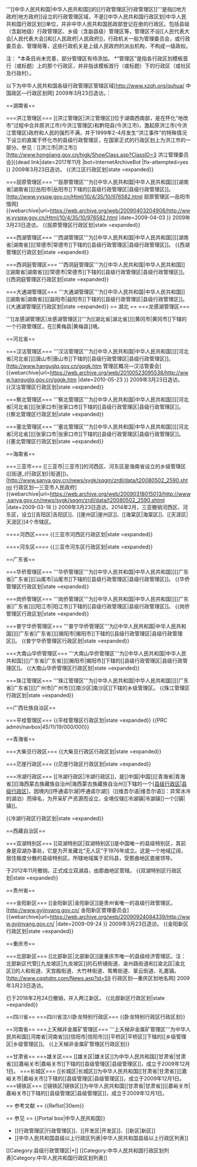 '''[[中华人民共和国|中华人民共和国]]的[[行政管理区|行政管理区]]'''是指[[地方政府|地方政府]]设立的行政管理区域，不是[[中华人民共和国行政区划|中华人民共和国行政区划]]单位，并非中华人民共和国民政部登记在册的行政区。包括县级（含副地级）行政管理区、乡级（含副县级）管理区等，管理区不设[[人民代表大会|人民代表大会]]和[[人民政府|人民政府]]，行政机关一般为管理委员会，或行政委员会、管理局等，这些行政机关是上级人民政府的派出机构，不构成一级政权。

注：
*本条目尚未完善，部分管理区有待添加。
*“管理区”是指各行政区划模板首行（或标题）上的那个行政区，并非指该模板首行（或标题）下的行政区（或社区及行政村）。

以下为中华人民共和国各级行政管理区管辖区域<ref>[http://www.xzqh.org/quhua/ 中国政区—行政区划网] 2009年3月23日造访。</ref>：

==湖南省==

===洪江管理区===
[[洪江管理区|洪江管理区]]位于湖南西南部，是在怀化“地改市”过程中合并原洪江市(今洪江管理区)和黔阳县(今洪江市)，激起原洪江市(今洪江管理区)政府和人民的强烈不满，并于1999年2-4月发生“洪江事件”的特殊情况下设立的直属于怀化市的县级行政管理区，在国家正式的行政区划上为洪江市的一部分。参见：[[洪江市|洪江市]]<ref>[http://www.hongjiang.gov.cn/hjgk/ShowClass.asp?ClassID=3 洪江管理委员会]{{dead link|date=2017年11月 |bot=InternetArchiveBot |fix-attempted=yes }} 2009年3月23日造访。</ref>
{{洪江区行政区划|state =expanded}}

===屈原管理区===
'''屈原管理区'''为[[中华人民共和国|中华人民共和国]][[湖南省|湖南省]][[岳阳市|岳阳市]]下辖的[[县级行政管理区|县级行政管理区]]。<ref>[http://www.yysqw.gov.cn/Html/10/4/35/10/976582.html 屈原管理区—岳阳市情网] {{webarchive|url=https://web.archive.org/web/20090403204908/http://www.yysqw.gov.cn/Html/10/4/35/10/976582.html |date=2009-04-03 }} 2009年3月23日造访。</ref>
{{屈原管理区行政区划|state =expanded}}

===西湖管理区===
'''西湖管理区'''为[[中华人民共和国|中华人民共和国]][[湖南省|湖南省]][[常德市|常德市]]下辖的[[县级行政管理区|县级行政管理区]]。
{{西湖管理区行政区划|state =expanded}}

===西洞庭管理区===
'''西洞庭管理区'''为[[中华人民共和国|中华人民共和国]][[湖南省|湖南省]][[常德市|常德市]]下辖的[[县级行政管理区|县级行政管理区]]。
{{西洞庭管理区行政区划|state =expanded}}

===大通湖管理区===
'''大通湖管理区'''为[[中华人民共和国|中华人民共和国]][[湖南省|湖南省]][[益阳市|益阳市]]下辖的[[县级行政管理区|县级行政管理区]]。
{{大通湖管理区行政区划|state =expanded}}
== 湖北 ==
===龙感湖管理区===

'''[[龙感湖管理区|龙感湖管理区]]'''为[[湖北省|湖北省]][[黄冈市|黄冈市]]下辖的一个行政管理区，在[[黄梅县|黄梅县]]境。

==河北省==

===汉沽管理区===
'''汉沽管理区'''为[[中华人民共和国|中华人民共和国]][[河北省|河北省]][[唐山市|唐山市]]下辖的[[县级行政管理区|县级行政管理区]]。<ref>[http://www.hanguglq.gov.cn/gqgk.htm 管理区概况—汉沽管委会] {{webarchive|url=https://web.archive.org/web/20100523095538/http://www.hanguglq.gov.cn/gqgk.htm |date=2010-05-23 }} 2009年3月23日造访。</ref>
{{汉沽管理区行政区划|state =expanded}}

===察北管理区===
'''察北管理区'''为[[中华人民共和国|中华人民共和国]][[河北省|河北省]][[张家口市|张家口市]]下辖的[[县级行政管理区|县级行政管理区]]。 
{{察北管理区行政区划|state =expanded}}

===塞北管理区===
'''塞北管理区'''为[[中华人民共和国|中华人民共和国]][[河北省|河北省]][[张家口市|张家口市]]下辖的[[县级行政管理区|县级行政管理区]]。
{{塞北管理区行政区划|state =expanded}}

==海南省==

===三亚市===
[[三亚市|三亚市]]的河西区、河东区是海南省设立的乡级管理区([[街道_(行政区划)|街道]])。<ref>[http://www.sanya.gov.cn/news/sygk/sqgm/zrdl/data/t20080502_2590.shtml 行政区划—三亚市人民政府] {{webarchive|url=https://web.archive.org/web/20090318015013/http://www.sanya.gov.cn/news/sygk/sqgm/zrdl/data/t20080502_2590.shtml |date=2009-03-18 }} 2009年3月23日造访。</ref>2014年2月，三亚撤销河西区、河东区，设立[[吉阳区|吉阳区]]、[[崖州区|崖州区]]、[[海棠区|海棠区]]、[[天涯区|天涯区]]4个市辖区。

====河西区====
{{三亚市河西区行政区划|state =expanded}}

====河东区====
{{三亚市河东区行政区划|state =expanded}}

==广东省==

===华侨管理区===
'''华侨管理区'''为[[中华人民共和国|中华人民共和国]][[广东省|广东省]][[汕尾市|汕尾市]]下辖的[[县级行政管理区|县级行政管理区]]。
{{华侨管理区行政区划|state =expanded}}

===岗侨管理区===
'''岗侨管理区'''为[[中华人民共和国|中华人民共和国]][[广东省|广东省]][[阳江市|阳江市]]下辖的[[县级行政管理区|县级行政管理区]]。 
{{岗侨管理区行政区划|state =expanded}}

===普宁华侨管理区===
'''普宁华侨管理区'''为[[中华人民共和国|中华人民共和国]][[广东省|广东省]][[揭阳市|揭阳市]]下辖的[[县级行政管理区|县级行政管理区]]。
{{普宁华侨管理区行政区划|state =expanded}}

===大南山华侨管理区===
'''大南山华侨管理区'''为[[中华人民共和国|中华人民共和国]][[广东省|广东省]][[揭阳市|揭阳市]]下辖的[[县级行政管理区|县级行政管理区]]。
{{大南山华侨管理区行政区划|state =expanded}}

===珠江管理区===
'''珠江管理区'''为[[中华人民共和国|中华人民共和国]][[广东省|广东省]][[广州市|广州市]][[南沙区|南沙区]]下辖的乡级管理区。
{{珠江管理区行政区划|state =expanded}}

==广西壮族自治区==

===平桂管理区===
{{平桂管理区行政区划|state =expanded}}
{{PRC admin/navbox|45/11/19/000/000}}

==青海省==

===大柴旦行政区===
{{大柴旦行政区行政区划|state =expanded}}

===茫崖行政区===
{{茫崖行政区行政区划|state =expanded}}

===冷湖行政区===
[[冷湖行政区|冷湖行政区]]，是[[中国|中国]][[青海省|青海省]][[海西蒙古族藏族自治州|海西蒙古族藏族自治州]]下辖的一个[[县级行政区|县级行政区]](县级行政管理区)，因境内[[呼通诺尔湖|呼通诺尔湖]]（[[维吾尔语|维吾尔语]]：异常冰冷的湖泊）而得名，为开采矿产资源而设立，全境仅辖[[冷湖镇|冷湖镇]]一个[[镇|镇]]。

{{冷湖行政区行政区划|state =expanded}}

==西藏自治区==

===双湖特别区===
[[双湖特别区|双湖特别区]]是中国唯一的县级特别区，其前身是双湖办事处，它是为开发藏北“无人区”于1976年成立。这是一个地域辽阔，居住极度分散的县级特别区。所辖地域属于尼玛县，受那曲地区直接领导。

于2012年11月撤销，正式成立双湖县，由那曲地区管辖。
{{双湖特别区行政区划|state =expanded}}

==贵州省==

===金阳新区===
[[金阳新区|金阳新区]]是贵州省唯一的县级行政管理区。<ref>[http://www.gyjinyang.gov.cn/ 金阳新区管理委员会] {{webarchive|url=https://web.archive.org/web/20090924084339/http://www.gyjinyang.gov.cn/ |date=2009-09-24 }} 2009年3月23日造访。</ref>
{{金阳新区行政区划|state =expanded}}

==重庆市==

===北部新区===
[[北部新区|北部新区]]是重庆市唯一的县级经济管理区。注：北部新区代管[[九龙坡区|九龙坡区]]的石桥铺街道、渝州路街道和[[渝北区|渝北区]]的人和街道、天宫殿街道、大竹林街道、鸳鸯街道、翠云街道、礼嘉镇。<ref>[http://www.cqqhdm.com/News.asp?id=59 行政区划—重庆区划地名网] 2009年3月23日造访。</ref>

已于2016年2月24日撤销，并入两江新区。
{{北部新区行政区划|state =expanded}}

==四川省==
===四川省汶川卧龙特别行政区===
{{卧龙特别行政区行政区划}}

==河南省==
===上天梯非金属矿管理区===
'''上天梯非金属矿管理区'''为中华人民共和国[[河南省|河南省]][[信阳市|信阳市]][[平桥区|平桥区]]下辖的[[乡级管理区|乡级管理区]]。
{{上天梯非金属矿管理区行政区划}}

==甘肃省==
===雄关区===
[[雄关区|雄关区]]为中华人民共和国[[甘肃省|甘肃省]][[嘉峪关市|嘉峪关市]]下辖的[[县级管理区|县级管理区]]，成立于2009年12月1日。
===长城区===
[[长城区|长城区]]为中华人民共和国[[甘肃省|甘肃省]][[嘉峪关市|嘉峪关市]]下辖的[[县级管理区|县级管理区]]，成立于2009年12月1日。
===镜铁区===
[[镜铁区|镜铁区]]为中华人民共和国[[甘肃省|甘肃省]][[嘉峪关市|嘉峪关市]]下辖的[[县级管理区|县级管理区]]，成立于2009年12月1日。

== 参考文献 ==
{{Reflist|30em}}

== 参见 ==
{{Portal box|中华人民共和国}}
* [[行政管理区|行政管理区]]、[[开发区|开发区]]、[[新区|新区]]
* [[中华人民共和国县级以上行政区列表|中华人民共和国县级以上行政区列表]]

[[Category:县级行政管理区|*]]
[[Category:中华人民共和国行政区划列表|Category:中华人民共和国行政区划列表]]